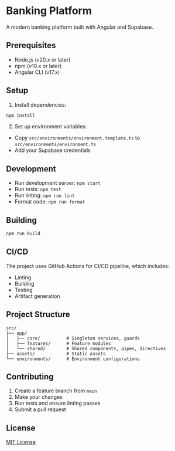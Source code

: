 # Banking Platform

A modern banking platform built with Angular and Supabase.

## Prerequisites

- Node.js (v20.x or later)
- npm (v10.x or later)
- Angular CLI (v17.x)

## Setup

1. Install dependencies:
```bash
npm install
```

2. Set up environment variables:
- Copy `src/environments/environment.template.ts` to `src/environments/environment.ts`
- Add your Supabase credentials

## Development

- Run development server: `npm start`
- Run tests: `npm test`
- Run linting: `npm run lint`
- Format code: `npm run format`

## Building

```bash
npm run build
```

## CI/CD

The project uses GitHub Actions for CI/CD pipeline, which includes:
- Linting
- Building
- Testing
- Artifact generation

## Project Structure

```
src/
├── app/
│   ├── core/          # Singleton services, guards
│   ├── features/      # Feature modules
│   └── shared/        # Shared components, pipes, directives
├── assets/            # Static assets
└── environments/      # Environment configurations
```

## Contributing

1. Create a feature branch from `main`
2. Make your changes
3. Run tests and ensure linting passes
4. Submit a pull request

## License

[MIT License](LICENSE)
